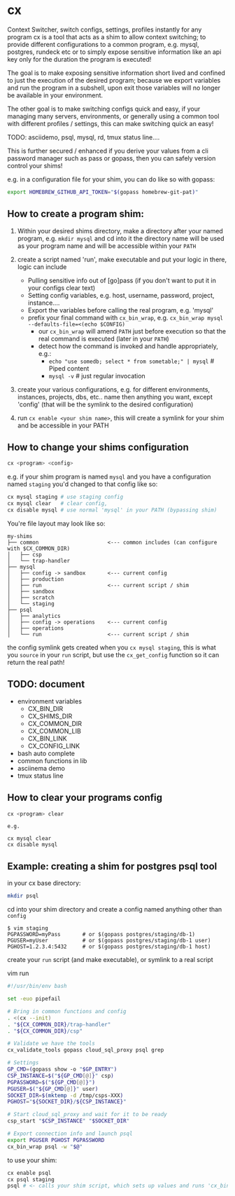 # cx

Context Switcher, switch configs, settings, profiles instantly for any program
cx is a tool that acts as a shim to allow context switching; to provide different
configurations to a common program, e.g. mysql, postgres, rundeck etc or to simply expose
sensitive information like an api key only for the duration the program is executed!

The goal is to make exposing sensitive information short lived and confined to just the execution
of the desired program; because we export variables and run the program in a subshell, upon
exit those variables will no longer be available in your environment.

The other goal is to make switching configs quick and easy, if your managing many servers, environments,
or generally using a common tool with different profiles / settings, this can make switching
quick an easy!

TODO: asciidemo, psql, mysql, rd, tmux status line....

This is further secured / enhanced if you derive your values from a cli password manager
such as pass or gopass, then you can safely version control your shims!

e.g. in a configuration file for your shim, you can do like so with gopass:

```sh
export HOMEBREW_GITHUB_API_TOKEN="$(gopass homebrew-git-pat)"
``````


## How to create a program shim:

1. Within your desired shims directory, make a directory after your named program, e.g.
`mkdir mysql` and cd into it
the directory name will be used as your program name and will be accessible within your
`PATH` 

2. create a script named 'run', make executable and put your logic in there, logic can include
    - Pulling sensitive info out of [go]pass (if you don't want to put it in your configs clear text)
    - Setting config variables, e.g. host, username, password, project, instance....
    - Export the variables before calling the real program, e.g. 'mysql'
    - prefix your final command with `cx_bin_wrap`, e.g. `cx_bin_wrap mysql --defaults-file=<(echo $CONFIG)`
        - our `cx_bin_wrap` will amend `PATH` just before execution so that the real command is 
            executed (later in your `PATH`)
        - detect how the command is invoked and handle appropriately, e.g.:
            - `echo "use somedb; select * from sometable;" | mysql` # Piped content
            - `mysql -v`                                            # just regular invocation


3. create your various configurations, e.g. for different environments, instances, projects, dbs, etc..
    name then anything you want, except 'config' (that will be the symlink to the desired configuration)

4. run `cx enable <your shim name>`, this will create a symlink for your shim and be accessible
    in your PATH

## How to change your shims configuration

```sh
cx <program> <config> 
```

e.g. if your shim program is named `mysql` and you have a
configuration named `staging` you'd changed to that config like so:

```sh
cx mysql staging # use staging config
cx mysql clear   # clear config, 
cx disable mysql # use normal 'mysql' in your PATH (bypassing shim)
```

You're file layout may look like so:

```text
my-shims
├── common                      <--- common includes (can configure with $CX_COMMON_DIR)
│   ├── csp
│   └── trap-handler
├── mysql
│   ├── config -> sandbox       <--- current config
│   ├── production
│   ├── run                     <--- current script / shim
│   ├── sandbox
│   ├── scratch
│   └── staging
├── psql
│   ├── analytics
│   ├── config -> operations    <--- current config
│   ├── operations
│   └── run                     <--- current script / shim

```

the config symlink gets created when you `cx mysql staging`, this is what you `source` in
your `run` script, but use the `cx_get_config` function so it can return the real path!

## TODO: document
- environment variables
    - CX_BIN_DIR
    - CX_SHIMS_DIR
    - CX_COMMON_DIR
    - CX_COMMON_LIB
    - CX_BIN_LINK
    - CX_CONFIG_LINK
- bash auto complete
- common functions in lib
- asciinema demo
- tmux status line


## How to clear your programs config

```sh
cx <program> clear
```

    e.g.

```
cx mysql clear
cx disable mysql
```

## Example: creating a shim for postgres psql tool

in your cx base directory:

```sh
mkdir psql
```
    
cd into your shim directory and create a config named anything other than `config`

```text
$ vim staging
PGPASSWORD=myPass       # or $(gopass postgres/staging/db-1)
PGUSER=myUser           # or $(gopass postgres/staging/db-1 user) 
PGHOST=1.2.3.4:5432     # or $(gopass postgres/staging/db-1 host)
```

create your `run` script (and make executable), or symlink to a real script

vim run
```sh
#!/usr/bin/env bash

set -euo pipefail

# Bring in common functions and config
. <(cx --init)
. "${CX_COMMON_DIR}/trap-handler"
. "${CX_COMMON_DIR}/csp"

# Validate we have the tools
cx_validate_tools gopass cloud_sql_proxy psql grep

# Settings
GP_CMD=(gopass show -o "$GP_ENTRY")
CSP_INSTANCE=$("${GP_CMD[@]}" csp)
PGPASSWORD=$("${GP_CMD[@]}")
PGUSER=$("${GP_CMD[@]}" user)
SOCKET_DIR=$(mktemp -d /tmp/csps-XXX)
PGHOST="${SOCKET_DIR}/${CSP_INSTANCE}"

# Start cloud_sql_proxy and wait for it to be ready
csp_start "$CSP_INSTANCE" "$SOCKET_DIR"

# Export connection info and launch psql
export PGUSER PGHOST PGPASSWORD
cx_bin_wrap psql -w "$@"

```

to use your shim:

```sh
cx enable psql
cx psql staging
psql # <- calls your shim script, which sets up values and runs 'cx_bin_wrap psql [args...]'
```
